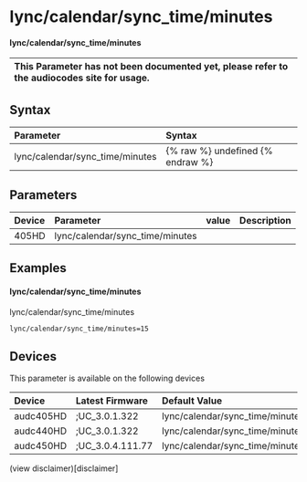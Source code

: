 ﻿---
description: lync/calendar/sync_time/minutes
search: false
---

# lync/calendar/sync_time/minutes

#### lync/calendar/sync_time/minutes


| This Parameter has not been documented yet, please refer to the audiocodes site for usage.  |
| :--- |

## Syntax
| Parameter | Syntax |
| :--- | :--- |
|lync/calendar/sync_time/minutes | {% raw %} undefined {% endraw %} |

## Parameters
|Device|Parameter|value|Description|
|:---|:---|:---|:---|
| 405HD | lync/calendar/sync_time/minutes |  |  |

## Examples
#### lync/calendar/sync_time/minutes

lync/calendar/sync_time/minutes

```
lync/calendar/sync_time/minutes=15
```

## Devices
This parameter is available on the following devices

| Device | Latest Firmware | Default Value |
|:---|:---|:---|
| audc405HD | ;UC_3.0.1.322 | lync/calendar/sync_time/minutes=15 
| audc440HD | ;UC_3.0.1.322 | lync/calendar/sync_time/minutes=15 
| audc450HD | ;UC_3.0.4.111.77 | lync/calendar/sync_time/minutes=15 

(view disclaimer)[disclaimer]
